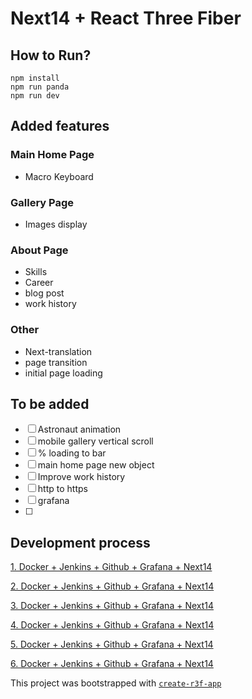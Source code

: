 # Next14 + React Three Fiber

## How to Run?
```
npm install
npm run panda
npm run dev
```

## Added features
### Main Home Page
* Macro Keyboard

### Gallery Page
* Images display

### About Page
* Skills
* Career
* blog post
* work history

### Other
* Next-translation
* page transition
* initial page loading

## To be added
- [ ] Astronaut animation
- [ ] mobile gallery vertical scroll
- [ ] % loading to bar
- [ ] main home page new object
- [ ] Improve work history
- [ ] http to https
- [ ] grafana
- [ ] 

## Development process
[1. Docker + Jenkins + Github + Grafana + Next14](https://soomins.tistory.com/37)

[2. Docker + Jenkins + Github + Grafana + Next14](https://soomins.tistory.com/38)

[3. Docker + Jenkins + Github + Grafana + Next14](https://soomins.tistory.com/41)

[4. Docker + Jenkins + Github + Grafana + Next14](https://soomins.tistory.com/42)

[5. Docker + Jenkins + Github + Grafana + Next14](https://soomins.tistory.com/45)

[6. Docker + Jenkins + Github + Grafana + Next14](https://soomins.tistory.com/46)


This project was bootstrapped with [`create-r3f-app`](https://github.com/utsuboco/create-r3f-app)
